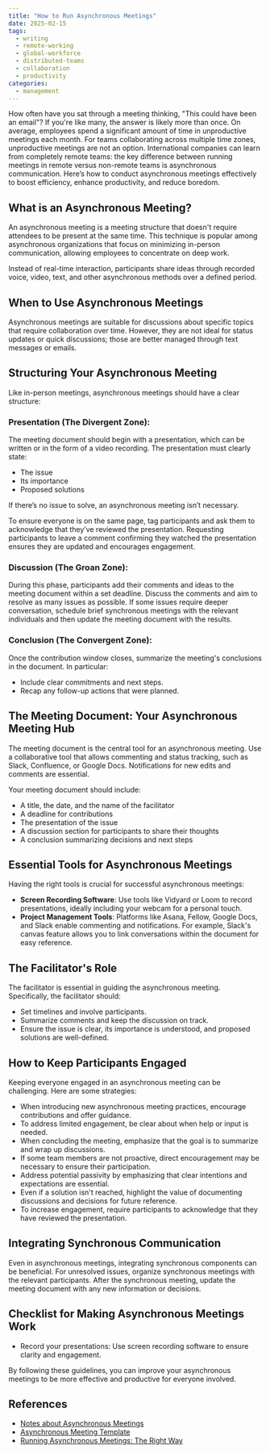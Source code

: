 ```yaml
---
title: "How to Run Asynchronous Meetings"
date: 2025-02-15
tags:
  - writing
  - remote-working
  - global-workforce
  - distributed-teams
  - collaboration
  - productivity
categories:
  - management
---
```

How often have you sat through a meeting thinking, "This could have been an email"? If you're like many, the answer is likely more than once. On average, employees spend a significant amount of time in unproductive meetings each month. For teams collaborating across multiple time zones, unproductive meetings are not an option. International companies can learn from completely remote teams: the key difference between running meetings in remote versus non-remote teams is asynchronous communication. Here’s how to conduct asynchronous meetings effectively to boost efficiency, enhance productivity, and reduce boredom.

## What is an Asynchronous Meeting?  
An asynchronous meeting is a meeting structure that doesn't require attendees to be present at the same time. This technique is popular among asynchronous organizations that focus on minimizing in-person communication, allowing employees to concentrate on deep work.

Instead of real-time interaction, participants share ideas through recorded voice, video, text, and other asynchronous methods over a defined period.

## When to Use Asynchronous Meetings  
Asynchronous meetings are suitable for discussions about specific topics that require collaboration over time. However, they are not ideal for status updates or quick discussions; those are better managed through text messages or emails.

## Structuring Your Asynchronous Meeting  
Like in-person meetings, asynchronous meetings should have a clear structure:

### Presentation (The Divergent Zone):  
The meeting document should begin with a presentation, which can be written or in the form of a video recording. The presentation must clearly state:
- The issue
- Its importance
- Proposed solutions

If there’s no issue to solve, an asynchronous meeting isn’t necessary.

To ensure everyone is on the same page, tag participants and ask them to acknowledge that they’ve reviewed the presentation. Requesting participants to leave a comment confirming they watched the presentation ensures they are updated and encourages engagement.

### Discussion (The Groan Zone):  
During this phase, participants add their comments and ideas to the meeting document within a set deadline. Discuss the comments and aim to resolve as many issues as possible. If some issues require deeper conversation, schedule brief synchronous meetings with the relevant individuals and then update the meeting document with the results.

### Conclusion (The Convergent Zone):  
Once the contribution window closes, summarize the meeting's conclusions in the document. In particular:
- Include clear commitments and next steps.
- Recap any follow-up actions that were planned.

## The Meeting Document: Your Asynchronous Meeting Hub  
The meeting document is the central tool for an asynchronous meeting. Use a collaborative tool that allows commenting and status tracking, such as Slack, Confluence, or Google Docs. Notifications for new edits and comments are essential.

Your meeting document should include:
- A title, the date, and the name of the facilitator
- A deadline for contributions
- The presentation of the issue
- A discussion section for participants to share their thoughts
- A conclusion summarizing decisions and next steps

## Essential Tools for Asynchronous Meetings  
Having the right tools is crucial for successful asynchronous meetings:
- **Screen Recording Software**: Use tools like Vidyard or Loom to record presentations, ideally including your webcam for a personal touch.
- **Project Management Tools**: Platforms like Asana, Fellow, Google Docs, and Slack enable commenting and notifications. For example, Slack's canvas feature allows you to link conversations within the document for easy reference.

## The Facilitator's Role  
The facilitator is essential in guiding the asynchronous meeting. Specifically, the facilitator should:
- Set timelines and involve participants.
- Summarize comments and keep the discussion on track.
- Ensure the issue is clear, its importance is understood, and proposed solutions are well-defined.

## How to Keep Participants Engaged  
Keeping everyone engaged in an asynchronous meeting can be challenging. Here are some strategies:
- When introducing new asynchronous meeting practices, encourage contributions and offer guidance.
- To address limited engagement, be clear about when help or input is needed.
- When concluding the meeting, emphasize that the goal is to summarize and wrap up discussions.
- If some team members are not proactive, direct encouragement may be necessary to ensure their participation.
- Address potential passivity by emphasizing that clear intentions and expectations are essential.
- Even if a solution isn't reached, highlight the value of documenting discussions and decisions for future reference.
- To increase engagement, require participants to acknowledge that they have reviewed the presentation.

## Integrating Synchronous Communication  
Even in asynchronous meetings, integrating synchronous components can be beneficial. For unresolved issues, organize synchronous meetings with the relevant participants. After the synchronous meeting, update the meeting document with any new information or decisions.

## Checklist for Making Asynchronous Meetings Work  
- Record your presentations: Use screen recording software to ensure clarity and engagement. 

By following these guidelines, you can improve your asynchronous meetings to be more effective and productive for everyone involved.

## References

- [Notes about Asynchronous Meetings](https://fsferrara.github.io/learnings/Productivity/Communication/Asynchronous%20Meeting)
- [Asynchronous Meeting Template](https://fsferrara.github.io/learnings/Productivity/Communication/Asynchronous%20Meeting%20Template)
- [Running Asynchronous Meetings: The Right Way](https://www.youtube.com/watch?v=kNny-2wzfGM)
